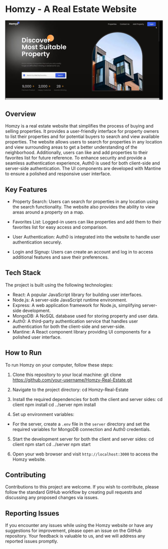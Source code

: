 # Homzy - A Real Estate Website

![Dashboard](https://github.com/prazivi/Real_State_FullStack/blob/master/Project%20snip/DashBoard.JPG)

## Overview

Homzy is a real estate website that simplifies the process of buying and selling properties. It provides a user-friendly interface for property owners to list their properties and for potential buyers to search and view available properties. The website allows users to search for properties in any location and view surrounding areas to get a better understanding of the neighborhood. Additionally, users can like and add properties to their favorites list for future reference. To enhance security and provide a seamless authentication experience, Auth0 is used for both client-side and server-side authentication. The UI components are developed with Mantine to ensure a polished and responsive user interface.

## Key Features

- Property Search: Users can search for properties in any location using the search functionality. The website also provides the ability to view areas around a property on a map.

- Favorites List: Logged-in users can like properties and add them to their favorites list for easy access and comparison.

- User Authentication: Auth0 is integrated into the website to handle user authentication securely.

- Login and Signup: Users can create an account and log in to access additional features and save their preferences.

## Tech Stack

The project is built using the following technologies:

- React: A popular JavaScript library for building user interfaces.
- Node.js: A server-side JavaScript runtime environment.
- Express: A web application framework for Node.js, simplifying server-side development.
- MongoDB: A NoSQL database used for storing property and user data.
- Auth0: A third-party authentication service that handles user authentication for both the client-side and server-side.
- Mantine: A React component library providing UI components for a polished user interface.

## How to Run

To run Homzy on your computer, follow these steps:

1. Clone this repository to your local machine:
git clone https://github.com/your-username/Homzy-Real-Estate.git


2. Navigate to the project directory:
cd Homzy-Real-Estate


3. Install the required dependencies for both the client and server sides:
cd client
npm install
cd ../server
npm install


4. Set up environment variables:
- For the server, create a `.env` file in the `server` directory and set the required variables for MongoDB connection and Auth0 credentials.

5. Start the development server for both the client and server sides:
cd client
npm start
cd ../server
npm start


6. Open your web browser and visit `http://localhost:3000` to access the Homzy website.

## Contributing

Contributions to this project are welcome. If you wish to contribute, please follow the standard GitHub workflow by creating pull requests and discussing any proposed changes via issues.

## Reporting Issues

If you encounter any issues while using the Homzy website or have any suggestions for improvement, please open an issue on the GitHub repository. Your feedback is valuable to us, and we will address any reported issues promptly.


